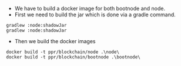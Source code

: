 * We have to build a docker image for both bootnode and node.
* First we need to build the jar which is done via a gradle command.

```
gradlew :node:shadowJar
gradlew :node:shadowJar
```

* Then we build the docker images

```
docker build -t ppr/blockchain/node .\node\
docker build -t ppr/blockchain/bootnode .\bootnode\
```
